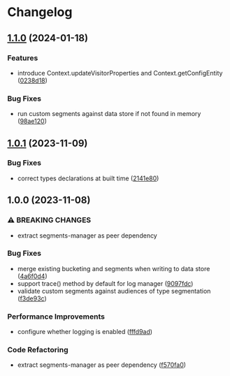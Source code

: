 # Changelog

## [1.1.0](https://github.com/convertcom/javascript-sdk/compare/js-sdk-segments-v1.0.1...js-sdk-segments-v1.1.0) (2024-01-18)


### Features

* introduce Context.updateVisitorProperties and Context.getConfigEntity ([0238d18](https://github.com/convertcom/javascript-sdk/commit/0238d18afa1699261c1acc30514931937dd430a1))


### Bug Fixes

* run custom segments against data store if not found in memory ([98ae120](https://github.com/convertcom/javascript-sdk/commit/98ae1201cc5e69d88656d13dfb9adac096a4c02e))

## [1.0.1](https://github.com/convertcom/javascript-sdk/compare/js-sdk-segments-v1.0.0...js-sdk-segments-v1.0.1) (2023-11-09)


### Bug Fixes

* correct types declarations at built time ([2141e80](https://github.com/convertcom/javascript-sdk/commit/2141e800049f9bcbf4641444b763443f196de146))

## 1.0.0 (2023-11-08)


### ⚠ BREAKING CHANGES

* extract segments-manager as peer dependency

### Bug Fixes

* merge existing bucketing and segments when writing to data store ([4a6f0d4](https://github.com/convertcom/javascript-sdk/commit/4a6f0d458e6192028b027df6560726062d6b8562))
* support trace() method by default for log manager ([9097fdc](https://github.com/convertcom/javascript-sdk/commit/9097fdcc295ae3afbaa545537063c838fd494e02))
* validate custom segments against audiences of type segmentation ([f3de93c](https://github.com/convertcom/javascript-sdk/commit/f3de93c3602cf712a1a63accca09bc863801f76f))


### Performance Improvements

* configure whether logging is enabled ([fffd9ad](https://github.com/convertcom/javascript-sdk/commit/fffd9ade05178bf5b42d11f1b0c462f94dae59c9))


### Code Refactoring

* extract segments-manager as peer dependency ([f570fa0](https://github.com/convertcom/javascript-sdk/commit/f570fa009b6a5f6de5cd728ab102db96f45ba0c8))
